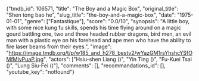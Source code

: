 {"tmdb_id": 106571, "title": "The Boy and a Magic Box", "original_title": "Shen tong bao he", "slug_title": "the-boy-and-a-magic-box", "date": "1975-01-01", "genre": ["Fantastique"], "score": "0.0/10", "synopsis": "A little boy, with some nice kung fu skills, spends his time flying around on a magic gourd battling one, two and three headed rubber dragons, bird men, an evil man with a plastic eye on his forehead and ape men who have the ability to fire laser beams from their eyes.", "image": "https://image.tmdb.org/t/p/w185_and_h278_bestv2/wYazGM1rsYhshcYSfOMfMlvPuaP.jpg", "actors": ["Hsiu-shen Liang ()", "Yin Ting ()", "Fu-Kuei Tsai ()", "Lung Siu-Fei ()"], "comments": [], "recommandations_id": [], "youtube_key": "notfound"}